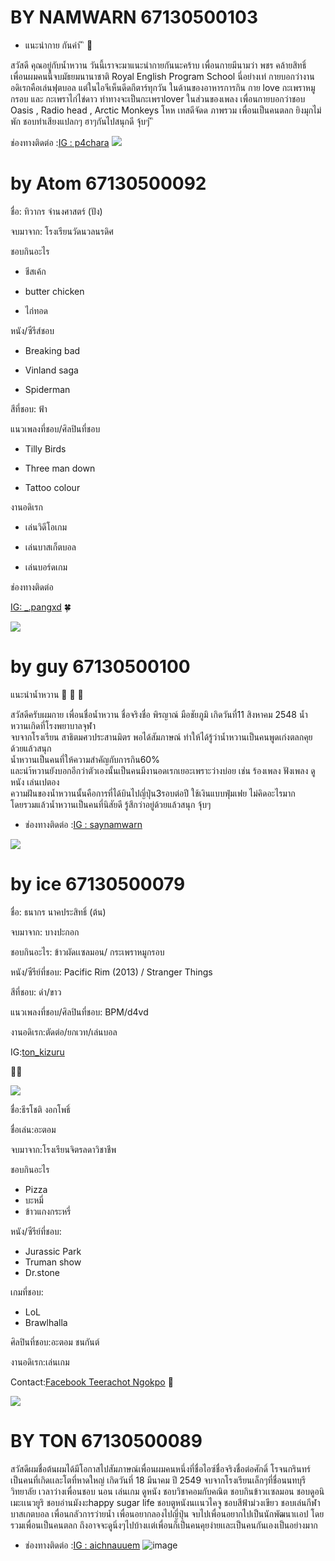 
# BY NAMWARN 67130500103
* แนะนำกาย กันค่า  ิ ิ :biting_lip:

สวัสดี คุณอยู่กับน้ำหวาน วันนี้เราจะมาแนะนำกายกันนะคร้าบ เพื่อนกายมีนามว่า  พชร คล้ายสิทธิ์ เพื่อนผมคนนี้จบมัธยมนานาชาติ 
Royal English Program School นี่อย่างเท่ กายบอกว่างานอดิเรกคือเล่นฟุตบอล แต่ในไอจีเห็นดีดกีตาร์ทุกวัน ในด้านของอาหารการกิน
กาย love กะเพราหมูกรอบ และ กะเพราไก่ไข่ดาว ท่าทางจะเป็นกะเพราlover ในส่วนของเพลง เพื่อนกายบอกว่าชอบ 
Oasis , Radio head , Arctic Monkeys โหห เทสดีจัดด 
ภาพรวม เพื่อนเป็นคนตลก ยิงมุกไม่พัก ชอบทำเสียงแปลกๆ ฮาๆกันไปสนุกดี จุ้บๆ  ิ ิ







ช่องทางติดต่อ :[IG :  p4chara](https://www.instagram.com/p4chara/)
<img src="../main/Image/IMG_0406.jpeg"> 

# by Atom 67130500092
ชื่อ: ทิวากร จำนงศาสตร์ (ปัง)

จบมาจาก: โรงเรียนวัดนวลนรดิศ

ชอบกินอะไร

* ชีสเค้ก
  
* butter chicken
  
* ไก่ทอด

หนัง/ซีรีส์ชอบ

* Breaking bad
  
* Vinland saga
  
* Spiderman

สีที่ชอบ: ฟ้า

แนวเพลงที่ชอบ/ศิลปินที่ชอบ

* Tilly Birds
  
* Three man down
  
* Tattoo colour

งานอดิเรก

* เล่นวิดีโอเกม
  
* เล่นบาสเก็ตบอล
  
* เล่นบอร์ดเกม
  
ช่องทางติดต่อ

[IG: _.pangxd](https://www.instagram.com/_.pangxd/) 🍀

<img src="../main/Image/pan.jpg"> 

# by guy 67130500100
แนะนำน้ำหวาน :selfie: :troll: :supervillain:

สวัสดีครับผมกาย เพื่อนชื่อน้ำหวาน ชื่อจริงชื่อ พิรญาณ์ มือชัยภูมิ เกิดวันที่11 สิงหาคม 2548 น้ำหวานเกิดที่โรงพยาบาลจุฬา <br>
จบจากโรงเรียน สาธิตมศวประสานมิตร พอได้สัมภาษณ์ ทำให้ได้รู้ว่าน้ำหวานเป็นคนพูดเก่งตลกคุยด้วยแล้วสนุก <br>
น้ำหวานเป็นคนที่ให้ความสำคัญกับการกิน60% <br>
และนำ้หวานยังบอกอีกว่าตัวเองนั้นเป็นคนมีงานอดเรกเยอะเพราะว่างบ่อย เช่น ร้องเพลง ฟังเพลง ดูหนัง เล่นเปตอง <br>
ความฝันของน้ำหวานนั้นคือการที่ได้บินไปญี่ปุ่น3รอบต่อปี ใช้เงินแบบฟุ่มเฟย ไม่คิดอะไรมาก <br>
โดยรวมแล้วน้ำหวานเป็นคนที่นิสัยดี รู้สึกว่าอยู่ด้วยแล้วสนุก จุ้บๆ <br>

* ช่องทางติดต่อ :[IG : saynamwarn](https://www.instagram.com/saynamwarn?igsh=MWkyMTY1Y2RndXBlZw==)
<img src="../Guy/Image/namwan.jpg"> 

# by ice 67130500079
ชื่อ: ธนากร นาคประสิทธิ์ (ต้น)

จบมาจาก: บางปะกอก

ชอบกินอะไร: ข้าวผัดเเซลมอน/ กระเพราหมูกรอบ

หนัง/ซีรีย์ที่ชอบ: Pacific Rim (2013) / Stranger Things

สีที่ชอบ: ดำ/ขาว

แนวเพลงที่ชอบ/ศิลปินที่ชอบ: BPM/d4vd

งานอดิเรก:ตัดต่อ/ยกเวท/เล่นบอล

IG:[ton_kizuru](https://www.instagram.com/ton_kizuru/)

🙇‍♂️

<img src="../main/Image/ton.jpg">

ชื่อ:ธีรโชติ งอกโพธิ์ 

ชื่อเล่น:อะตอม

จบมาจาก:โรงเรียนจิตรลดาวิชาชีพ

ชอบกินอะไร
* Pizza
* บะหมี่
* ข้าวแกงกระหรี่
  
หนัง/ซีรีย์ที่ชอบ:
* Jurassic Park 
* Truman show
* Dr.stone
  
เกมที่ชอบ:
* LoL
* Brawlhalla
  
ศิลปินที่ชอบ:อะตอม ชนกันต์

งานอดิเรก:เล่นเกม

Contact:[Facebook Teerachot Ngokpo](https://www.facebook.com/share/kdEDEFCEaxGEn9TB/?mibextid=qi2Omg) 🥇

<img src="../main/Image/atom.jpg">

# BY TON 67130500089
สวัสดีผมชื่อต้นผมได้มีโอกาสไปสัมภาษณ์เพื่อนผมคนหนึ่งที่ชื่อไอซ์ชื่อจริงชื่อต่อศักดิ์ โรจนกรินทร์ เป็นคนที่เกิดเเละโตที่หาดใหญ่ เกิดวันที่ 18 มีนาคม ปี 2549 จบจากโรงเรียนเล็กๆที่ชื่อนนทบุรี วิทยาลัย เวลาว่างเพื่อนชอบ นอน เล่นเกม ดูหนัง ชอบวิชาคอมกับคณิต ชอบกินข้าวเเซลมอน ชอบดูอนิเมะเเนวยูริ  ชอบอ่านมังงะhappy sugar life ชอบตูหนังนเเนวไคจู ชอบสีฟ้าม่วงเขียว ชอบเล่นกีฬาบาสเกตบอล เพื่อนกลัวการว่ายน้ำ เพื่อนอยากลองไปญี่ปุ่น  จบไปเพื่อนอยากไปเป็นนักพัฒนาเเอป โดยรวมเพื่อนเป็นคนตลก ถึงอาจจะดูนิ่งๆไปบ้างเเต่เพื่อนก็เป็นคนคุยง่ายเเละเป็นคนกันเองเป็นอย่างมาก

* ช่องทางติดต่อ :[IG :  aichnauuem](https://www.instagram.com/aichnauuem/)
![image](https://github.com/user-attachments/assets/c0f83027-f5ff-4561-964f-2fe57e113572)


